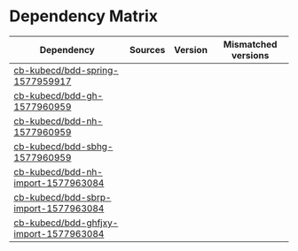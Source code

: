 # Dependency Matrix

Dependency | Sources | Version | Mismatched versions
---------- | ------- | ------- | -------------------
[cb-kubecd/bdd-spring-1577959917](https://github.com/cb-kubecd/bdd-spring-1577959917.git) |  | []() | 
[cb-kubecd/bdd-gh-1577960959](https://github.com/cb-kubecd/bdd-gh-1577960959.git) |  | []() | 
[cb-kubecd/bdd-nh-1577960959](https://github.com/cb-kubecd/bdd-nh-1577960959.git) |  | []() | 
[cb-kubecd/bdd-sbhg-1577960959](https://github.com/cb-kubecd/bdd-sbhg-1577960959.git) |  | []() | 
[cb-kubecd/bdd-nh-import-1577963084](https://github.com/cb-kubecd/bdd-nh-import-1577963084.git) |  | []() | 
[cb-kubecd/bdd-sbrp-import-1577963084](https://github.com/cb-kubecd/bdd-sbrp-import-1577963084.git) |  | []() | 
[cb-kubecd/bdd-ghfjxy-import-1577963084](https://github.com/cb-kubecd/bdd-ghfjxy-import-1577963084.git) |  | []() | 
